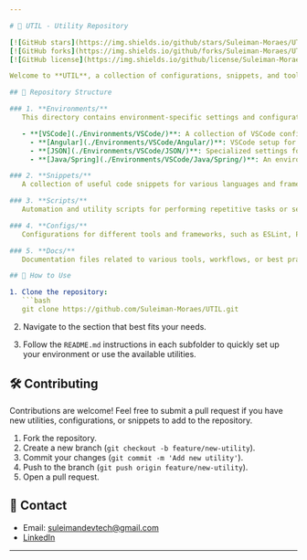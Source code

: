 ```yaml
---

# 🔧 UTIL - Utility Repository

[![GitHub stars](https://img.shields.io/github/stars/Suleiman-Moraes/UTIL?style=social)](https://github.com/Suleiman-Moraes/UTIL/stargazers)
[![GitHub forks](https://img.shields.io/github/forks/Suleiman-Moraes/UTIL?style=social)](https://github.com/Suleiman-Moraes/UTIL/network/members)
[![GitHub license](https://img.shields.io/github/license/Suleiman-Moraes/UTIL)](https://github.com/Suleiman-Moraes/UTIL/blob/master/LICENSE)

Welcome to **UTIL**, a collection of configurations, snippets, and tools to enhance your development experience. This repository is organized into different sections, each tailored for specific technologies or workflows. Whether you're working with VSCode, handling JSON, or developing complex applications, UTIL provides the building blocks to streamline your workflow.

## 📂 Repository Structure

### 1. **Environments/**
   This directory contains environment-specific settings and configurations for VSCode, optimized for different frameworks and languages.

   - **[VSCode](./Environments/VSCode/)**: A collection of VSCode configurations tailored for different technologies.
     - **[Angular](./Environments/VSCode/Angular/)**: VSCode setup for Angular development with IntelliSense, code formatting, and debugging tools.
     - **[JSON](./Environments/VSCode/JSON/)**: Specialized settings for working efficiently with JSON files, including validation and schema support.
     - **[Java/Spring](./Environments/VSCode/Java/Spring/)**: An environment setup for developing Spring Boot applications, with debugging, Maven integration, and custom Spring snippets.

### 2. **Snippets/**
   A collection of useful code snippets for various languages and frameworks, to help speed up your development workflow.

### 3. **Scripts/**
   Automation and utility scripts for performing repetitive tasks or setting up environments.

### 4. **Configs/**
   Configurations for different tools and frameworks, such as ESLint, Prettier, or Docker. This folder helps you maintain consistency across projects with reusable configuration files.

### 5. **Docs/**
   Documentation files related to various tools, workflows, or best practices used in development.

## 🚀 How to Use

1. Clone the repository:
   ```bash
   git clone https://github.com/Suleiman-Moraes/UTIL.git
   ```

2. Navigate to the section that best fits your needs.

3. Follow the `README.md` instructions in each subfolder to quickly set up your environment or use the available utilities.

## 🛠️ Contributing

Contributions are welcome! Feel free to submit a pull request if you have new utilities, configurations, or snippets to add to the repository.

1. Fork the repository.
2. Create a new branch (`git checkout -b feature/new-utility`).
3. Commit your changes (`git commit -m 'Add new utility'`).
4. Push to the branch (`git push origin feature/new-utility`).
5. Open a pull request.

## 📧 Contact

- Email: [suleimandevtech@gmail.com](mailto:suleimandevtech@gmail.com)
- [LinkedIn](https://www.linkedin.com/in/suleiman-moraes)

---
```

